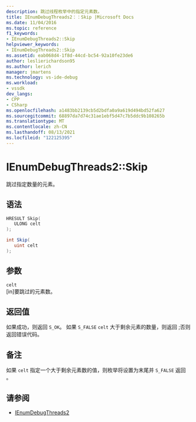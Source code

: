 ```yaml
---
description: 跳过线程枚举中的指定元素数。
title: IEnumDebugThreads2：：Skip |Microsoft Docs
ms.date: 11/04/2016
ms.topic: reference
f1_keywords:
- IEnumDebugThreads2::Skip
helpviewer_keywords:
- IEnumDebugThreads2::Skip
ms.assetid: eab068d4-1f8d-44cd-bc54-92a10fe23de6
author: leslierichardson95
ms.author: lerich
manager: jmartens
ms.technology: vs-ide-debug
ms.workload:
- vssdk
dev_langs:
- CPP
- CSharp
ms.openlocfilehash: a1483bb2139cb5d2bdfa0a9a619d494bd52fa627
ms.sourcegitcommit: 68897da7d74c31ae1ebf5d47c7b5ddc9b108265b
ms.translationtype: MT
ms.contentlocale: zh-CN
ms.lasthandoff: 08/13/2021
ms.locfileid: "122125395"
---
```

# <a name="ienumdebugthreads2skip"></a>IEnumDebugThreads2::Skip
跳过指定数量的元素。

## <a name="syntax"></a>语法

```cpp
HRESULT Skip(
   ULONG celt
);
```

```csharp
int Skip(
   uint celt
);
```

## <a name="parameters"></a>参数
`celt`\
[in]要跳过的元素数。

## <a name="return-value"></a>返回值
 如果成功，则返回 `S_OK`。 如果 `S_FALSE` `celt` 大于剩余元素的数量，则返回 ;否则返回错误代码。

## <a name="remarks"></a>备注
 如果 `celt` 指定一个大于剩余元素数的值，则枚举将设置为末尾并 `S_FALSE` 返回 。

## <a name="see-also"></a>请参阅
- [IEnumDebugThreads2](../../../extensibility/debugger/reference/ienumdebugthreads2.md)
